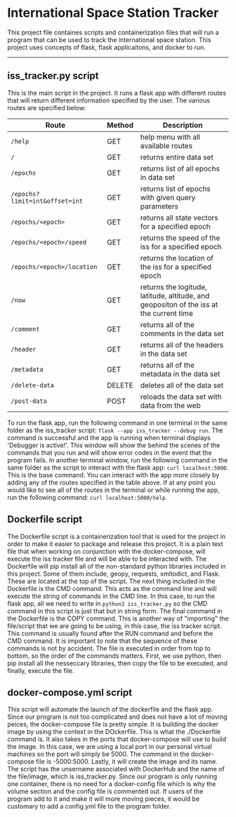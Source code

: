 # International Space Station Tracker 

This project file containes scripts and containerization files that will run a program that can be used to track the international
space station. This project uses concepts of flask, flask applicaitons, and docker to run.

---

## iss_tracker.py script

This is the main script in the project. It runs a flask app with different routes that will return different information 
specified by the user. The various routes are specified below:

| Route | Method | Description |
| ----- | ----- | ----- |
| `/help` | GET | help menu with all available routes |
| `/` | GET | returns entire data set |
| `/epochs` | GET | returns list of all epochs in data set |
| `/epochs?limit=int&offset=int` | GET | returns list of epochs with given query parameters |
| `/epochs/<epoch>` | GET | returns all state vectors for a specified epoch |
| `/epochs/<epoch>/speed` | GET | returns the speed of the iss for a specified epoch |
| `/epochs/<epoch>/location` | GET | returns the location of the iss for a specified epoch |
| `/now` | GET | returns the logitude, latitude, altitude, and geopositon of the iss at the current time |
| `/comment` | GET | returns all of the comments in the data set |
| `/header` | GET | returns all of the headers in the data set |
| `/metadata` | GET | returns all of the metadata in the data set |
| `/delete-data` | DELETE | deletes all of the data set |
| `/post-data` | POST | reloads the data set with data from the web |

To run the flask app, run the following command in one terminal in the same folder as the iss_tracker script:
`flask --app iss_tracker --debug run`. The command is successful and the app is running when terminal displays 'Debugger is active!'.
This window will show the behind the scenes of the commands that you run and will show error codes in the event that the program
fails. In another terminal window, run the following command in the same folder as the script to interact with the flask app:
`curl localhost:5000`. This is the base command. You can interact with the app more closely by adding any of the routes specified
in the table above. If at any point you would like to see all of the routes in the terminal or while running the app, run the 
following command: `curl localhost:5000/help`. 


## Dockerfile script

The Dockerfile script is a containerization tool that is used for the project in order to make it easier to package and release
this project. It is a plain text file that when working on conjunction with the docker-compose, will execute the iss tracker file 
and will be able to be interacted with. The Dockerfile will pip install all of the non-standard python libraries included in this
project. Some of them include, geopy, requests, xmltodict, and Flask. These are located at the top of the script. The next thing
included in the Dockerfile is the CMD command. This acts as the command line and will execute the string of commands in the CMD
line. In this case, to run the flask app, all we need to write in `python3 iss_tracker.py` so the CMD command in this script is
just that but in string form. The final command in the Dockerfile is the COPY command. This is another way of "importing" the
file/script that we are going to be using, in this case, the iss tracker script. This command is usually found after the RUN 
command and before the CMD command. It is important to note that the sequence of these commands is not by accident. The file is
executed in order from top to bottom, so the order of the commands matters. First, we use python, then pip install all the 
nesseccary libraries, then copy the file to be executed, and finally, execute the file. 


## docker-compose.yml script

This script will automate the launch of the dockerfile and the flask app. Since our program is not too complicated and does not
have a lot of moving peices, the docker-compose file is pretty simple. It is building the docker image by using the context
in the DOckerfile. This is what the ./Dockerfile command is. It also takes in the ports that docker-compose will use to build
the image. In this case, we are using a local port in our personal virtual machines so the port will simply be 5000. The 
command in the docker-compose file is -5000:5000. Lastly, it will create the image and its name. The script has the unsername
associated with DockerHub and the name of the file/image, which is iss_tracker.py. Since our program is only running one
container, there is no need for a docker-config file which is why the volume section and the config file is commented out. If
users of the program add to it and make it will more moving pieces, it would be customary to add a config.yml file to the 
program folder.  




